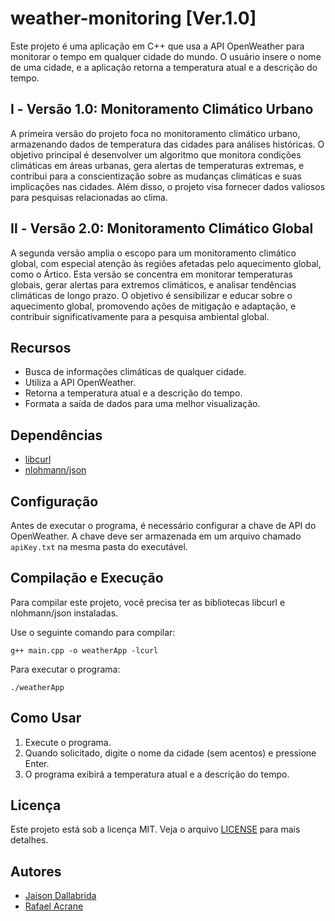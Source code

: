 # weather-monitoring [Ver.1.0]
Este projeto é uma aplicação em C++ que usa a API OpenWeather para monitorar o tempo em qualquer cidade do mundo. O usuário insere o nome de uma cidade, e a aplicação retorna a temperatura atual e a descrição do tempo.

## Ⅰ - Versão 1.0: Monitoramento Climático Urbano

A primeira versão do projeto foca no monitoramento climático urbano, armazenando dados de temperatura das cidades para análises históricas. O objetivo principal é desenvolver um algoritmo que monitora condições climáticas em áreas urbanas, gera alertas de temperaturas extremas, e contribui para a conscientização sobre as mudanças climáticas e suas implicações nas cidades. Além disso, o projeto visa fornecer dados valiosos para pesquisas relacionadas ao clima.

## Ⅱ - Versão 2.0: Monitoramento Climático Global
A segunda versão amplia o escopo para um monitoramento climático global, com especial atenção às regiões afetadas pelo aquecimento global, como o Ártico. Esta versão se concentra em monitorar temperaturas globais, gerar alertas para extremos climáticos, e analisar tendências climáticas de longo prazo. O objetivo é sensibilizar e educar sobre o aquecimento global, promovendo ações de mitigação e adaptação, e contribuir significativamente para a pesquisa ambiental global.

## Recursos
- Busca de informações climáticas de qualquer cidade.
- Utiliza a API OpenWeather.
- Retorna a temperatura atual e a descrição do tempo.
- Formata a saída de dados para uma melhor visualização.

## Dependências
- [libcurl](https://curl.se/libcurl/)
- [nlohmann/json](https://github.com/nlohmann/json)
 
## Configuração
Antes de executar o programa, é necessário configurar a chave de API do OpenWeather. A chave deve ser armazenada em um arquivo chamado `apiKey.txt` na mesma pasta do executável.

## Compilação e Execução
Para compilar este projeto, você precisa ter as bibliotecas libcurl e nlohmann/json instaladas. 

Use o seguinte comando para compilar:
```
g++ main.cpp -o weatherApp -lcurl
```

Para executar o programa:
```
./weatherApp
```

## Como Usar
1. Execute o programa.
2. Quando solicitado, digite o nome da cidade (sem acentos) e pressione Enter.
3. O programa exibirá a temperatura atual e a descrição do tempo.

## Licença
Este projeto está sob a licença MIT. Veja o arquivo [LICENSE](LICENSE) para mais detalhes.

## Autores
- [Jaison Dallabrida](https://github.com/JaisonDalls)
- [Rafael Acrane](https://github.com/acranerafael)

